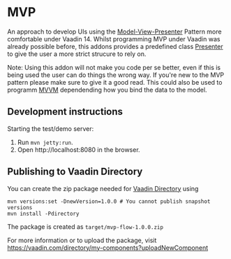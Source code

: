 # MVP

An approach to develop UIs using the [Model-View-Presenter](https://en.wikipedia.org/wiki/Model%E2%80%93view%E2%80%93presenter) Pattern more comfortable under Vaadin 14. Whilst programming MVP under Vaadin was already possible before, this addons provides a predefined class [Presenter](https://github.com/appreciated/mvp-flow/blob/master/src/main/java/com/github/appreciated/mvp/Presenter.java) to give the user a more strict strucure to rely on.

Note:
Using this addon will not make you code per se better, even if this is being used the user can do things the wrong way. 
If you're new to the MVP pattern please make sure to give it a good read.
This could also be used to programm [MVVM](https://en.wikipedia.org/wiki/Model%E2%80%93view%E2%80%93viewmodel) dependending how you bind the data to the model. 

## Development instructions

Starting the test/demo server:
1. Run `mvn jetty:run`.
2. Open http://localhost:8080 in the browser.

## Publishing to Vaadin Directory

You can create the zip package needed for [Vaadin Directory](https://vaadin.com/directory/) using
```
mvn versions:set -DnewVersion=1.0.0 # You cannot publish snapshot versions 
mvn install -Pdirectory
```

The package is created as `target/mvp-flow-1.0.0.zip`

For more information or to upload the package, visit https://vaadin.com/directory/my-components?uploadNewComponent
